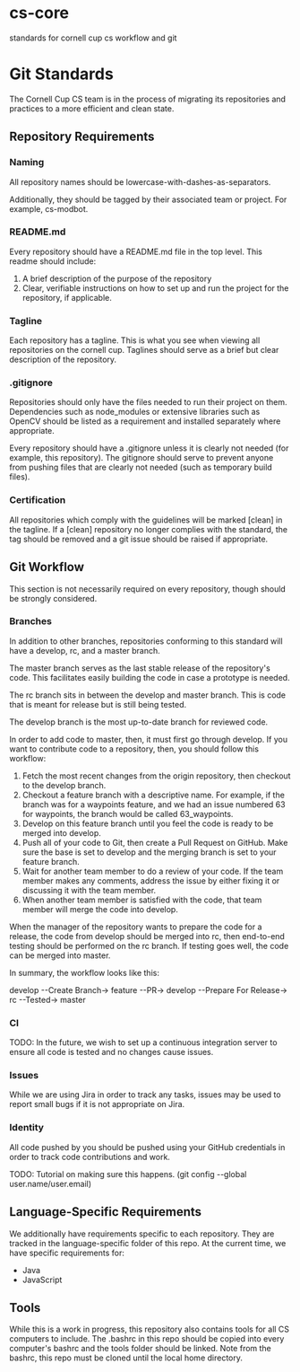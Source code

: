 # cs-core
standards for cornell cup cs workflow and git

# Git Standards
The Cornell Cup CS team is in the process of migrating its repositories and practices to a more efficient and clean state.

## Repository Requirements
### Naming
All repository names should be lowercase-with-dashes-as-separators.

Additionally, they should be tagged by their associated team or project.  For example, cs-modbot.
### README.md
Every repository should have a README.md file in the top level. This readme should include:

1. A brief description of the purpose of the repository
2. Clear, verifiable instructions on how to set up and run the project for the repository, if applicable.
### Tagline
Each repository has a tagline.  This is what you see when viewing all repositories on the cornell cup.  Taglines should serve as a brief but clear description of the repository.

### .gitignore
Repositories should only have the files needed to run their project on them.  Dependencies such as node_modules or extensive libraries such as OpenCV should be listed as a requirement and installed separately where appropriate.

Every repository should have a .gitignore unless it is clearly not needed (for example, this repository).  The gitignore should serve to prevent anyone from pushing files that are clearly not needed (such as temporary build files).

### Certification
All repositories which comply with the guidelines will be marked [clean] in the tagline.  If a [clean] repository no longer complies with the standard, the tag should be removed and a git issue should be raised if appropriate.

## Git Workflow
This section is not necessarily required on every repository, though should be strongly considered.

### Branches
In addition to other branches, repositories conforming to this standard will have a develop, rc, and a master branch.

The master branch serves as the last stable release of the repository's code. This facilitates easily building the code in case a prototype is needed.

The rc branch sits in between the develop and master branch.  This is code that is meant for release but is still being tested.

The develop branch is the most up-to-date branch for reviewed code.

In order to add code to master, then, it must first go through develop.  If you want to contribute code to a repository, then, you should follow this workflow:

1. Fetch the most recent changes from the origin repository, then checkout to the develop branch.
2. Checkout a feature branch with a descriptive name.  For example, if the branch was for a waypoints feature, and we had an issue numbered 63 for waypoints, the branch would be called 63_waypoints.
3. Develop on this feature branch until you feel the code is ready to be merged into develop.
4. Push all of your code to Git, then create a Pull Request on GitHub.  Make sure the base is set to develop and the merging branch is set to your feature branch.
5. Wait for another team member to do a review of your code. If the team member makes any comments, address the issue by either fixing it or discussing it with the team member.
6. When another team member is satisfied with the code, that team member will merge the code into develop.

When the manager of the repository wants to prepare the code for a release, the code from develop should be merged into rc, then end-to-end testing should be performed on the rc branch.  If testing goes well, the code can be merged into master.

In summary, the workflow looks like this:

develop --Create Branch-> feature --PR-> develop --Prepare For Release-> rc --Tested-> master
### CI
TODO: In the future, we wish to set up a continuous integration server to ensure all code is tested and no changes cause issues.
### Issues
While we are using Jira in order to track any tasks, issues may be used to report small bugs if it is not appropriate on Jira.

### Identity
All code pushed by you should be pushed using your GitHub credentials in order to track code contributions and work. 

TODO: Tutorial on making sure this happens. (git config --global user.name/user.email)

## Language-Specific Requirements

We additionally have requirements specific to each repository. They are tracked in the language-specific folder of this repo. At the current time, we have specific requirements for:

- Java
- JavaScript

## Tools

While this is a work in progress, this repository also contains tools for all 
CS computers to include. The .bashrc in this repo should be copied into every
computer's bashrc and the tools folder should be linked. Note from the bashrc,
this repo must be cloned until the local home directory.
